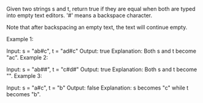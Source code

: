 ﻿Given two strings s and t, return true if they are equal when both are typed into empty text editors. '#' means a backspace character.

Note that after backspacing an empty text, the text will continue empty.

 

Example 1:

Input: s = "ab#c", t = "ad#c"
Output: true
Explanation: Both s and t become "ac".
Example 2:

Input: s = "ab##", t = "c#d#"
Output: true
Explanation: Both s and t become "".
Example 3:

Input: s = "a#c", t = "b"
Output: false
Explanation: s becomes "c" while t becomes "b".